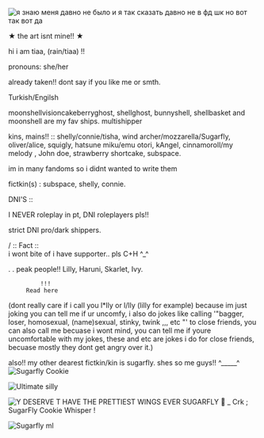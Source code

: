 ![я знаю меня давно не было и я так сказать давно не в фд шк но вот так вот да](https://github.com/user-attachments/assets/35fdf602-7ab6-4070-a124-cc775526dee4)

★ the art isnt mine!! ★

hi i am tiaa, (rain/tiaa) !!

pronouns: she/her

already taken!! dont say if you like me or smth.

Turkish/Engilsh

moonshellvisioncakeberryghost, shellghost, bunnyshell, shellbasket and moonshell are my fav ships.
multishipper


kins, mains!! :: shelly/connie/tisha, wind archer/mozzarella/Sugarfly, oliver/alice, squigly, hatsune miku/emu otori, kAngel, cinnamoroll/my melody , John doe, strawberry shortcake, subspace.

im in many fandoms so i didnt wanted to write them

fictkin(s) : subspace, shelly, connie.

DNI'S ::

I NEVER roleplay in pt, DNI roleplayers pls!!

strict DNI pro/dark shippers.


/          ::   Fact   ::         \
i wont bite of i have supporter.. pls C+H  ^_^ 


.
.
peak people!!
Lilly,
Haruni,
Skarlet,
Ivy.


             !!!
         Read here    
(dont really care if i call you l*lly or l/lly (lilly for example) because im just joking you can tell me if ur uncomfy, i also do jokes like calling '"bagger, loser, homosexual,  (name)sexual, stinky, twink ,,, etc "' to close friends, you can also call me becuase i wont mind, you can tell me if youre uncomfortable with my jokes, these and etc are jokes i do for close friends, becuase mostly they dont get angry over it.)


also!! my other dearest fictkin/kin is sugarfly. shes so me guys!!
^_____^
![Sugarfly Cookie](https://github.com/user-attachments/assets/1372f236-e36e-4fa8-989b-28f13ee147cc)

 ![Ultimate silly](https://github.com/user-attachments/assets/a5df2f03-b210-4b3f-a769-d123ceea97d9)

![Y DESERVE T HAVE THE PRETTIEST WINGS EVER SUGARFLY 🙁 _ Crk ; SugarFly Cookie Whisper !](https://github.com/user-attachments/assets/41d6cd93-4666-421c-9139-dca10ed20c18)

![Sugarfly ml](https://github.com/user-attachments/assets/4f87fc72-68be-4ddb-aaa0-81c7de2b66da)

